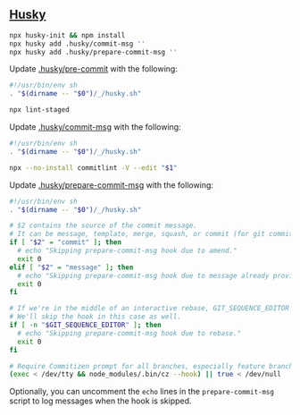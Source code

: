 ## [Husky](https://typicode.github.io/husky/)

```bash
npx husky-init && npm install
npx husky add .husky/commit-msg ''
npx husky add .husky/prepare-commit-msg ''
```

Update [.husky/pre-commit](../../.husky/pre-commit) with the following:

```bash
#!/usr/bin/env sh
. "$(dirname -- "$0")/_/husky.sh"

npx lint-staged
```

Update [.husky/commit-msg](../../.husky/commit-msg) with the following:

```bash
#!/usr/bin/env sh
. "$(dirname -- "$0")/_/husky.sh"

npx --no-install commitlint -V --edit "$1"
```

Update [.husky/prepare-commit-msg](../../.husky/prepare-commit-msg) with the following:

```bash
#!/usr/bin/env sh
. "$(dirname -- "$0")/_/husky.sh"

# $2 contains the source of the commit message.
# It can be message, template, merge, squash, or commit (for git commit --amend)
if [ "$2" = "commit" ]; then
  # echo "Skipping prepare-commit-msg hook due to amend."
  exit 0
elif [ "$2" = "message" ]; then
  # echo "Skipping prepare-commit-msg hook due to message already provided."
  exit 0
fi

# If we're in the middle of an interactive rebase, GIT_SEQUENCE_EDITOR will be set.
# We'll skip the hook in this case as well.
if [ -n "$GIT_SEQUENCE_EDITOR" ]; then
  # echo "Skipping prepare-commit-msg hook due to rebase."
  exit 0
fi

# Require Commitizen prompt for all branches, especially feature branches.
(exec < /dev/tty && node_modules/.bin/cz --hook) || true < /dev/null
```

Optionally, you can uncomment the `echo` lines in the `prepare-commit-msg` script to log messages when the hook is skipped.
